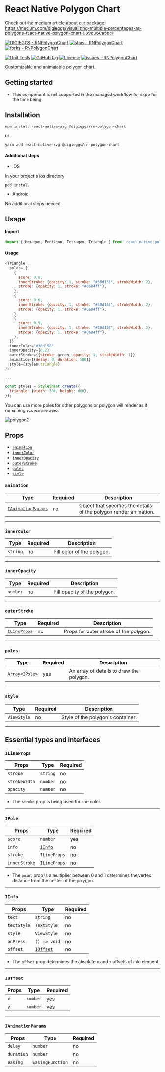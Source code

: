 # React Native Polygon Chart

Check out the medium article about our package: https://medium.com/digieggs/visualizing-multiple-percentages-as-polygons-react-native-polygon-chart-939d360a5bd1

[![DIGIEGGS - RNPolygonChart](https://img.shields.io/static/v1?label=DIGIEGGS&message=RNPolygonChart&color=blue&logo=github)](https://github.com/DIGIEGGS/RNPolygonChart 'Go to GitHub repo')
[![stars - RNPolygonChart](https://img.shields.io/github/stars/DIGIEGGS/RNPolygonChart?style=social)](https://github.com/DIGIEGGS/RNPolygonChart)
[![forks - RNPolygonChart](https://img.shields.io/github/forks/DIGIEGGS/RNPolygonChart?style=social)](https://github.com/DIGIEGGS/RNPolygonChart)

[![Unit Tests](https://github.com/DIGIEGGS/RNPolygonChart/workflows/Unit%20Tests/badge.svg)](https://github.com/DIGIEGGS/RNPolygonChart/actions?query=workflow:"Unit+Tests")
[![GitHub tag](https://img.shields.io/github/tag/DIGIEGGS/RNPolygonChart?include_prereleases=&sort=semver&color=blue)](https://github.com/DIGIEGGS/RNPolygonChart/releases/)
[![License](https://img.shields.io/badge/License-MIT-blue)](#license)
[![issues - RNPolygonChart](https://img.shields.io/github/issues/DIGIEGGS/RNPolygonChart)](https://github.com/DIGIEGGS/RNPolygonChart/issues)

Customizable and animatable polygon chart.

## Getting started

- This component is not supported in the managed workflow for expo for the time being.

## Installation

```
npm install react-native-svg @digieggs/rn-polygon-chart
```

or

```
yarn add react-native-svg @digieggs/rn-polygon-chart
```

#### Additional steps

- iOS

In your project's ios directory

```
pod install
```

- Android

No additional steps needed

## Usage

#### Import

```javascript
import { Hexagon, Pentagon, Tetragon, Triangle } from 'react-native-polygon-chart';
```

#### Usage

```javascript
<Triangle
  poles= {[
    {
      score: 0.8,
      innerStroke: {opacity: 1, stroke: "#30d158", strokeWidth: 2},
      stroke: {opacity: 1, stroke: "#0a84ff"},
    },
    {
      score: 0.6,
      innerStroke: {opacity: 1, stroke: "#30d158", strokeWidth: 2},
      stroke: {opacity: 1, stroke: "#0a84ff"},
    },
    {
      score: 0.9,
      innerStroke: {opacity: 1, stroke: "#30d158", strokeWidth: 2},
      stroke: {opacity: 1, stroke: "#0a84ff"},
    },
  ]}
  innerColor="#30d158"
  innerOpacity={0.2}
  outerStroke={{stroke: green, opacity: 1, strokeWidth: 1}}
  animation={{delay: 0, duration: 500}}
  style={styles.triangle}
/>

...

const styles = StyleSheet.create({
  triangle: {width: 300, height: 600},
});

```

You can use more poles for other polygons or polygon will render as if remaining scores are zero.

![polygon2](https://user-images.githubusercontent.com/89466000/145551533-f31e488b-2143-44b2-a0ff-5bb9915d9b41.gif)

## Props

- [`animation`](#animation)
- [`innerColor`](#innerColor)
- [`innerOpacity`](#innerOpacity)
- [`outerStroke`](#outerStroke)
- [`poles`](#poles)
- [`style`](#style)

### `animation`

| Type                                    | Required | Description                                                        |
| --------------------------------------- | -------- | ------------------------------------------------------------------ |
| [`IAnimationParams`](#IAnimationParams) | no       | Object that specifies the details of the polygon render animation. |

---

### `innerColor`

| Type     | Required | Description                |
| -------- | -------- | -------------------------- |
| `string` | no       | Fill color of the polygon. |

---

### `innerOpacity`

| Type     | Required | Description                  |
| -------- | -------- | ---------------------------- |
| `number` | no       | Fill opacity of the polygon. |

---

### `outerStroke`

| Type                        | Required | Description                            |
| --------------------------- | -------- | -------------------------------------- |
| [`ILineProps`](#ILineProps) | no       | Props for outer stroke of the polygon. |

---

### `poles`

| Type                     | Required | Description                              |
| ------------------------ | -------- | ---------------------------------------- |
| [`Array<IPole>`](#IPole) | yes      | An array of details to draw the polygon. |

---

### `style`

| Type        | Required | Description                       |
| ----------- | -------- | --------------------------------- |
| `ViewStyle` | no       | Style of the polygon's container. |

---

## Essential types and interfaces

### `ILineProps`

| Props         | Type     | Required |
| ------------- | -------- | -------- |
| `stroke`      | `string` | no       |
| `strokeWidth` | `number` | no       |
| `opacity `    | `number` | no       |

- The `stroke` prop is being used for line color.

---

### `IPole`

| Props         | Type              | Required |
| ------------- | ----------------- | -------- |
| `score`       | `number`          | yes      |
| `info`        | [`IInfo`](#IInfo) | no       |
| `stroke`      | `ILineProps`      | no       |
| `innerStroke` | `ILineProps`      | no       |

- The `point` prop is a multiplier between 0 and 1 determines the vertex distance from the center of the polygon.

---

### `IInfo`

| Props       | Type                  | Required |
| ----------- | --------------------- | -------- |
| `text`      | `string`              | no       |
| `textStyle` | `TextStyle`           | no       |
| `style`     | `ViewStyle`           | no       |
| `onPress`   | `() => void`          | no       |
| `offset`    | [`IOffset`](#IOffset) | no       |

- The `offset` prop determines the absolute x and y offsets of info element.

---

### `IOffset`

| Props | Type     | Required |
| ----- | -------- | -------- |
| `x`   | `number` | yes      |
| `y`   | `number` | yes      |

---

### `IAnimationParams`

| Props      | Type             | Required |
| ---------- | ---------------- | -------- |
| `delay`    | `number`         | no       |
| `duration` | `number`         | no       |
| `easing`   | `EasingFunction` | no       |
